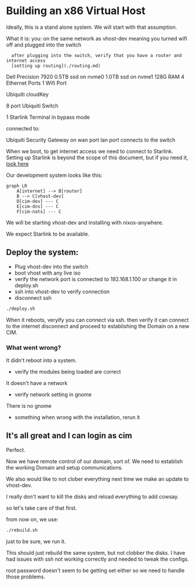 # Building an x86 Virtual Host
Ideally, this is a stand alone system.
We will start with that assumption.

What it is:
  you: on the same network as vhost-dev
      meaning you turned wifi off and plugged into the switch

      after plugging into the switch, verify that you have a router and internet access
      [setting up routing](./routing.md)

  Dell Precision 7920
    0.5TB ssd on nvme0
    1.0TB ssd on nvme1
    128G RAM
    4 Ethernet Ports
    1 Wifi Port

  Ubiquiti cloudKey

  8 port Ubiquiti Switch

  1 Starlink Terminal in bypass mode

  connected to:

  Ubiquiti Security Gateway on wan port
  lan port connects to the switch

When we boot, to get internet access we need to connect to Starlink.
Setting up Starlink is beyond the scope of this document, but if you need it, [look here](./starlink)

Our development system looks like this:

```mermaid
graph LR
    A[internet] --> B[router]
    B --> C[vhost-dev]
    D[cim-dev] --- C
    E[cim-dns] --- C
    F[cim-nats] --- C

```

We will be starting vhost-dev and installing with nixos-anywhere.

We expect Starlink to be available.

## Deploy the system:
- Plug vhost-dev into the switch
- boot vhost with any live iso
- verify the network port is connected to 192.168.1.100 or change it in deploy.sh
- ssh into vhost-dev to verify connection
- disconnect ssh
```bash
./deploy.sh
```

When it reboots, veryify you can connect via ssh.
then verify it can connect to the internet
disconnect and proceed to establishing the Domain on a new CIM.

### What went wrong?

It didn't reboot into a system.
  - verify the modules being loaded are correct

It doesn't have a network
  - verify network setting in gnome

There is no gnome
  - something when wrong with the installation, rerun it

## It's all great and I can login as cim
Perfect.

Now we have remote control of our domain, sort of.
We need to establish the working Domain and setup communications.

We also would like to not clober everything next time we make an update to vhost-dev.

I really don't want to kill the disks and reload everything to add cowsay.

so let's take care of that first.

from now on, we use:
```bash
./rebuild.sh

```
just to be sure, we run it.

This should just rebuild the same system, but not clobber the disks.
I have had issues with ssh not working correctly and needed to tweak the configs.

root password doesn't seem to be getting set either so we need to handle those problems.

